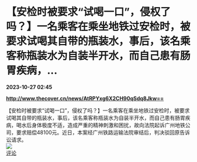 # 【安检时被要求“试喝一口”，侵权了吗？】一名乘客在乘坐地铁过安检时，被要求试喝其自带的瓶装水，事后，该名乘客称瓶装水为自装半开水，而自己患有肠胃疾病，...

**2023-10-27 02:45**

**http://www.thecover.cn/news/AtRPYxg6X2CH90qSdq8Jkw==**

【安检时被要求“试喝一口”，侵权了吗？】一名乘客在乘坐地铁过安检时，被要求试喝其自带的瓶装水，事后，该名乘客称瓶装水为自装半开水，而自己患有肠胃疾病，喝水后身体极度不适，造成严重的精神刺激和困扰，故向法院起诉广州地铁公司，要求赔偿48100元。近日，本案经广州铁路运输法院审结后，判决驳回原告诉讼请求。  
![](https://img3.chouti.com/CHOUTI_20231027/118F6A39645C4C87B6312E64A816A110_W333H333.jpeg)  
[评论](https://m.chouti.com/link/40418730)